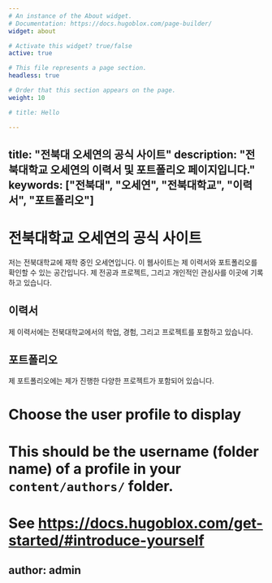```yaml
---
# An instance of the About widget.
# Documentation: https://docs.hugoblox.com/page-builder/
widget: about

# Activate this widget? true/false
active: true

# This file represents a page section.
headless: true

# Order that this section appears on the page.
weight: 10

# title: Hello

---
```

title: "전북대 오세연의 공식 사이트"
description: "전북대학교 오세연의 이력서 및 포트폴리오 페이지입니다."
keywords: ["전북대", "오세연", "전북대학교", "이력서", "포트폴리오"]
---

# 전북대학교 오세연의 공식 사이트

저는 전북대학교에 재학 중인 오세연입니다. 이 웹사이트는 제 이력서와 포트폴리오를 확인할 수 있는 공간입니다. 제 전공과 프로젝트, 그리고 개인적인 관심사를 이곳에 기록하고 있습니다.

## 이력서

제 이력서에는 전북대학교에서의 학업, 경험, 그리고 프로젝트를 포함하고 있습니다.

## 포트폴리오

제 포트폴리오에는 제가 진행한 다양한 프로젝트가 포함되어 있습니다.



# Choose the user profile to display
# This should be the username (folder name) of a profile in your `content/authors/` folder.
# See https://docs.hugoblox.com/get-started/#introduce-yourself
author: admin
---
